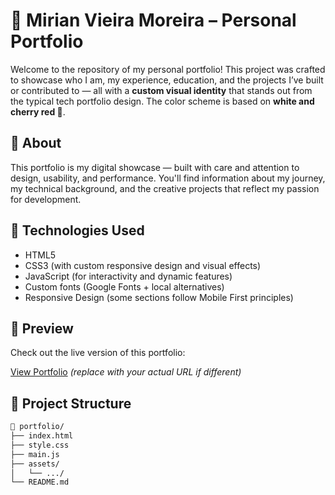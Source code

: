 # 🍒 Mirian Vieira Moreira – Personal Portfolio

Welcome to the repository of my personal portfolio! This project was crafted to showcase who I am, my experience, education, and the projects I’ve built or contributed to — all with a **custom visual identity** that stands out from the typical tech portfolio design. The color scheme is based on **white and cherry red 🍒**.

## 🎀 About

This portfolio is my digital showcase — built with care and attention to design, usability, and performance. You'll find information about my journey, my technical background, and the creative projects that reflect my passion for development.

## 🌷 Technologies Used

- HTML5  
- CSS3 (with custom responsive design and visual effects)  
- JavaScript (for interactivity and dynamic features)  
- Custom fonts (Google Fonts + local alternatives)  
- Responsive Design (some sections follow Mobile First principles)  

## 🧰 Preview

Check out the live version of this portfolio:

[View Portfolio](https://zagvii.github.io/my-portfolio/) *(replace with your actual URL if different)*

## 💌 Project Structure

```bash
📂 portfolio/
├── index.html
├── style.css
├── main.js
├── assets/
│   └── .../
└── README.md
